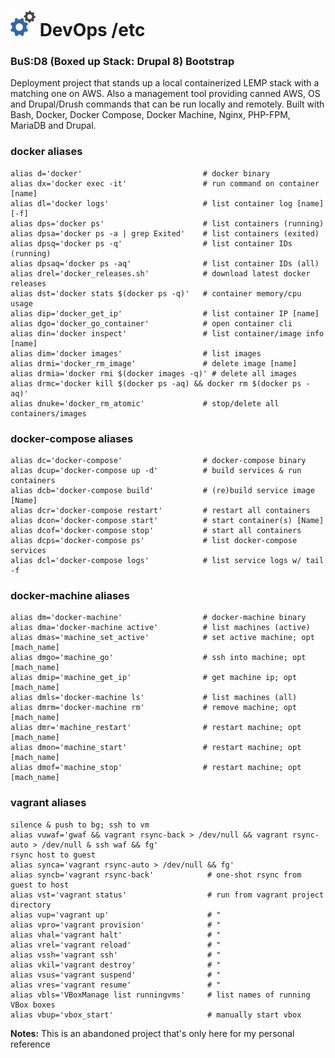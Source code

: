 <h1> <img src="image/logo.png"> DevOps /etc</h1>

### BuS:D8 (Boxed up Stack: Drupal 8) Bootstrap

Deployment project that stands up a local containerized LEMP stack with a matching one on AWS. Also a management tool providing canned AWS, OS and Drupal/Drush commands that can be run locally and remotely. Built with Bash, Docker, Docker Compose, Docker Machine, Nginx, PHP-FPM, MariaDB and Drupal.

### docker aliases ########################################################
```
alias d='docker'                           # docker binary
alias dx='docker exec -it'                 # run command on container [name]
alias dl='docker logs'                     # list container log [name] [-f]
alias dps='docker ps'                      # list containers (running)
alias dpsa='docker ps -a | grep Exited'    # list containers (exited)
alias dpsq='docker ps -q'                  # list container IDs (running)
alias dpsaq='docker ps -aq'                # list container IDs (all)
alias drel='docker_releases.sh'            # download latest docker releases
alias dst='docker stats $(docker ps -q)'   # container memory/cpu usage
alias dip='docker_get_ip'                  # list container IP [name]
alias dgo='docker_go_container'            # open container cli
alias din='docker inspect'                 # list container/image info [name]
alias dim='docker images'                  # list images
alias drmi='docker_rm_image'               # delete image [name]
alias drmia='docker rmi $(docker images -q)' # delete all images
alias drmc='docker kill $(docker ps -aq) && docker rm $(docker ps -aq)'
alias dnuke='docker_rm_atomic'             # stop/delete all containers/images
```

### docker-compose aliases ################################################
```
alias dc='docker-compose'                  # docker-compose binary
alias dcup='docker-compose up -d'          # build services & run containers
alias dcb='docker-compose build'           # (re)build service image [Name]
alias dcr='docker-compose restart'         # restart all containers
alias dcon='docker-compose start'          # start container(s) [Name]
alias dcof='docker-compose stop'           # start all containers
alias dcps='docker-compose ps'             # list docker-compose services
alias dcl='docker-compose logs'            # list service logs w/ tail -f
```
### docker-machine aliases ################################################
```
alias dm='docker-machine'                  # docker-machine binary
alias dma='docker-machine active'          # list machines (active)
alias dmas='machine_set_active'            # set active machine; opt [mach_name]
alias dmgo='machine_go'                    # ssh into machine; opt [mach_name]
alias dmip='machine_get_ip'                # get machine ip; opt [mach_name]
alias dmls='docker-machine ls'             # list machines (all)
alias dmrm='docker-machine rm'             # remove machine; opt [mach_name]
alias dmr='machine_restart'                # restart machine; opt [mach_name]
alias dmon='machine_start'                 # restart machine; opt [mach_name]
alias dmof='machine_stop'                  # restart machine; opt [mach_name]
```

### vagrant aliases #######################################################
```
silence & push to bg; ssh to vm
alias vuwaf='gwaf && vagrant rsync-back > /dev/null && vagrant rsync-auto > /dev/null & ssh waf && fg'
rsync host to guest
alias synca='vagrant rsync-auto > /dev/null && fg'
alias syncb='vagrant rsync-back'            # one-shot rsync from guest to host
alias vst='vagrant status'                  # run from vagrant project directory
alias vup='vagrant up'                      # "
alias vpro='vagrant provision'              # "
alias vhal='vagrant halt'                   # "
alias vrel='vagrant reload'                 # "
alias vssh='vagrant ssh'                    # "
alias vkil='vagrant destroy'                # "
alias vsus='vagrant suspend'                # "
alias vres='vagrant resume'                 # "
alias vbls='VBoxManage list runningvms'     # list names of running VBox boxes
alias vbup='vbox_start'                     # manually start vbox
```

**Notes:**
This is an abandoned project that's only here for my personal reference
